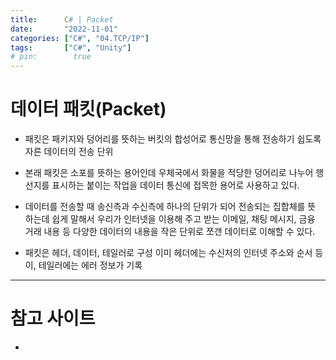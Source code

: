 ```yaml
---
title:      C# | Packet
date:       "2022-11-01"
categories: ["C#", "04.TCP/IP"]
tags:       ["C#", "Unity"]
# pin:        true
---
```


# 데이터 패킷(Packet)
- 패킷은 패키지와 덩어리를 뜻하는 버킷의 합성어로 
통신망을 통해 전송하기 쉽도록 자른 데이터의 전송 단위

- 본래 패킷은 소포를 뜻하는 용어인데 우체국에서 화물을 적당한 덩어리로 나누어
행선지를 표시하는 붙이는 작업을 데이터 통신에 접목한 용어로 사용하고 있다.

- 데이터를 전송할 때 송신측과 수신측에 하나의 단위가 되어 전송되는 집합체를 뜻 하는데
쉽게 말해서 우리가 인터넷을 이용해 주고 받는 이메일, 채팅 메시지, 금융 거래 내용 등
다양한 데이터의 내용을 작은 단위로 쪼갠 데이터로 이해할 수 있다.

- 패킷은 헤더, 데이터, 테일러로 구성
이미 헤더에는 수신처의 인터넷 주소와 순서 등이, 
테일러에는 에러 정보가 기록

---

# 참고 사이트
- []()